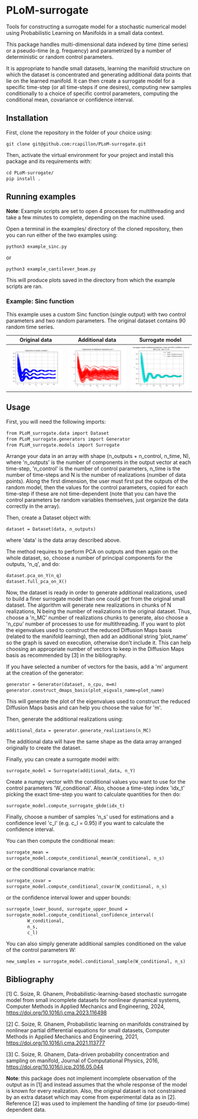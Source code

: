 # PLoM-surrogate
Tools for constructing a surrogate model for a stochastic numerical model using Probabilistic Learning on Manifolds
in a small data context.

This package handles multi-dimensional data indexed by time (time series) or a pseudo-time (e.g. frequency) and 
parametrized by a number of deterministic or random control parameters.

It is appropriate to handle small datasets, learning the manifold structure on which the dataset is
concentrated and generating additional data points that lie on the learned manifold. It can then create a surrogate
model for a specific time-step (or all time-steps if one desires), computing new samples conditionally to a choice
of specific control parameters, computing the conditional mean, covariance or confidence interval.

## Installation
First, clone the repository in the folder of your choice using:
```
git clone git@github.com:rcapillon/PLoM-surrogate.git
```
Then, activate the virtual environment for your project and install this package and its requirements with:
```
cd PLoM-surrogate/
pip install .
```

## Running examples
**Note**: Example scripts are set to open 4 processes for multithreading and take a few minutes to complete, depending
on the machine used.

Open a terminal in the examples/ directory of the cloned repository, then you can run either of the two examples using:
```
python3 example_sinc.py
```
or
```
python3 example_cantilever_beam.py
```
This will produce plots saved in the directory from which the example scripts are ran.

### Example: Sinc function
This example uses a custom Sinc function (single output) with two control parameters and two random parameters. 
The original dataset contains 90 random time series.

|                                                   Original data                                                   |                                                Additional data                                                |                                                     Surrogate model                                                      |
|:-----------------------------------------------------------------------------------------------------------------:|:-------------------------------------------------------------------------------------------------------------:|:------------------------------------------------------------------------------------------------------------------------:|
| <img src="https://github.com/rcapillon/PLoM-surrogate/blob/main/readme_files/sinc_original_data.png" width="400"> | <img src="https://github.com/rcapillon/PLoM-surrogate/blob/main/readme_files/sinc_mcmc_data.png" width="400"> | <img src="https://github.com/rcapillon/PLoM-surrogate/blob/main/readme_files/sinc_surrogate_timeseries.png" width="400"> |

## Usage
First, you will need the following imports:
```
from PLoM_surrogate.data import Dataset
from PLoM_surrogate.generators import Generator
from PLoM_surrogate.models import Surrogate
```
Arrange your data in an array with shape (n_outputs + n_control, n_time, N), where 'n_outputs' is the number of 
components in the output vector at each time-step, 'n_control' is the number of control parameters, n_time is the number
of time-steps and N is the number of realizations (number of data points). Along the first dimension, the user must 
first put the outputs of the random model, then the values for the control parameters, copied for each time-step if
these are not time-dependent (note that you can have the control parameters be random variables themselves, just
organize the data correctly in the array).

Then, create a Dataset object with:
```
dataset = Dataset(data, n_outputs)
```
where 'data' is the data array described above.

The method requires to perform PCA on outputs and then again on the whole dataset, so, choose a number of principal 
components for the outputs, 'n_q', and do:
```
dataset.pca_on_Y(n_q)
dataset.full_pca_on_X()
```

Now, the dataset is ready in order to generate additional realizations, used to build a finer surrogate model than one
could get from the original small dataset. The algorithm will generate new realizations in chunks of N realizations, N
being the number of realizations in the original dataset. Thus, choose a 'n_MC' number of realizations chunks to 
generate, also choose a 'n_cpu' number of processes to use for multithreading. If you want to plot the eigenvalues used
to construct the reduced Diffusion Maps basis (related to the manifold learning), then add an additional string 
'plot_name' so the graph is saved on execution, otherwise don't include it. This can help choosing an appropriate number
of vectors to keep in the Diffusion Maps basis as recommended by [3] in the bibliography. 

If you have selected a number of vectors for the basis, add a 'm' argument at the creation of the generator:
```
generator = Generator(dataset, n_cpu, m=m)
generator.construct_dmaps_basis(plot_eigvals_name=plot_name)
```
This will generate the plot of the eigenvalues used to construct the reduced Diffusion Maps basis and can help you
choose the value for 'm'.

Then, generate the additional realizations using:
```
additional_data = generator.generate_realizations(n_MC)
```
The additional data will have the same shape as the data array arranged originally to create the dataset.

Finally, you can create a surrogate model with:
```
surrogate_model = Surrogate(additional_data, n_Y)
```
Create a numpy vector with the conditional values you want to use for the control parameters 'W_conditional'.
Also, choose a time-step index 'idx_t' picking the exact time-step you want to calculate quantities for then do:
```
surrogate_model.compute_surrogate_gkde(idx_t)
```
Finally, choose a number of samples 'n_s' used for estimations and a confidence level 'c_l' (e.g. c_l = 0.95) if you 
want to calculate the confidence interval.

You can then compute the conditional mean:
```
surrogate_mean = surrogate_model.compute_conditional_mean(W_conditional, n_s)
```
or the conditional covariance matrix:
```
surrogate_covar = surrogate_model.compute_conditional_covar(W_conditional, n_s)
```
or the confidence interval lower and upper bounds:
```
surrogate_lower_bound, surrogate_upper_bound = surrogate_model.compute_conditional_confidence_interval(
        W_conditional,
        n_s,
        c_l)
```
You can also simply generate additional samples conditioned on the value of the control parameters W:
```
new_samples = surrogate_model.conditional_sample(W_conditional, n_s)
```

## Bibliography
[1] C. Soize, R. Ghanem, 
Probabilistic-learning-based stochastic surrogate model from small incomplete datasets for nonlinear dynamical systems, 
Computer Methods in Applied Mechanics and Engineering, 2024, https://doi.org/10.1016/j.cma.2023.116498

[2] C. Soize, R. Ghanem, Probabilistic learning on manifolds constrained by nonlinear partial differential equations 
for small datasets, Computer Methods in Applied Mechanics and Engineering, 2021, 
https://doi.org/10.1016/j.cma.2021.113777

[3] C. Soize, R. Ghanem,
Data-driven probability concentration and sampling on manifold, Journal of Computational Physics, 2016,
https://doi.org/10.1016/j.jcp.2016.05.044

**Note**: this package does not implement incomplete observation of the output as in [1] and instead assumes that the
whole response of the model is known for every realization. Also, the original dataset is not constrained by an extra
dataset which may come from experimental data as in [2]. Reference [2] was used to implement the handling of time (or 
pseudo-time) dependent data.
